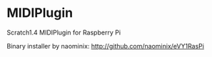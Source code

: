 MIDIPlugin
==========

Scratch1.4 MIDIPlugin for Raspberry Pi

Binary installer by naominix:
http://github.com/naominix/eVY1RasPi
